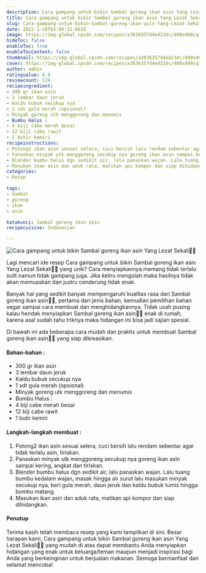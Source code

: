 ```yaml
---
description: Cara gampang untuk bikin Sambal goreng ikan asin Yang Lezat Sekali"
title: Cara gampang untuk bikin Sambal goreng ikan asin Yang Lezat Sekali
slug: Cara-gampang-untuk-bikin-Sambal-goreng-ikan-asin-Yang-Lezat-Sekali
date: 2022-1-18T03:09:12.063Z
image: https://img-global.cpcdn.com/recipes/a3836357d4ed23dc/400x400cq70/photo.jpg
hideToc: false
enableToc: true
enableTocContent: false
thumbnail: https://img-global.cpcdn.com/recipes/a3836357d4ed23dc/400x400cq70/photo.jpg
cover: https://img-global.cpcdn.com/recipes/a3836357d4ed23dc/400x400cq70/photo.jpg
author: admin
ratingvalue: 4.8
reviewcount: 124
recipeingredient:
- 300 gr ikan asin
- 3 lembar daun jeruk
- Kaldu bubuk secukup nya
- 1 sdt gula merah (opsional)
- Minyak goreng utk menggoreng dan menumis
- Bumbu Halus :
- 4 biji cabe merah besar
- 12 biji cabe rawit
- 1 butir kemiri
recipeinstructions:
- Potong2 ikan asin sesuai selera, cuci bersih lalu rendam sebentar agar tidak terlalu asin, tiriskan.
- Panaskan minyak utk menggoreng secukup nya goreng ikan asin sampai kering, angkat dan tiriskan.
- Blender bumbu halus dgn sedikit air, lalu panaskan wajan. Lalu tuang bumbu kedalam wajan, masak hingga air surut lalu masukan minyak secukup nya, beri gula merah, daun jeruk dan kaldu bubuk tumis hingga bumbu matang.
- Masukan ikan asin dan aduk rata, matikan api kompor dan siap dihidangkan.
categories:
- Resep

tags:
- Sambal
- goreng
- ikan
- asin

katakunci: Sambal goreng ikan asin
recipecuisine: Indonesian

---
```


![Cara gampang untuk bikin Sambal goreng ikan asin Yang Lezat Sekali👩‍🍳](https://img-global.cpcdn.com/recipes/a3836357d4ed23dc/400x400cq70/photo.jpg)

Lagi mencari ide resep Cara gampang untuk bikin Sambal goreng ikan asin Yang Lezat Sekali👩‍🍳 yang unik? Cara menyiapkannya memang tidak terlalu sulit namun tidak gampang juga. Jika keliru mengolah maka hasilnya tidak akan memuaskan dan justru cenderung tidak enak.

Banyak hal yang sedikit banyak mempengaruhi kualitas rasa dari Sambal goreng ikan asin👩‍🍳, pertama dari jenis bahan, kemudian pemilihan bahan segar sampai cara membuat dan menghidangkannya. Tidak usah pusing kalau hendak menyiapkan Sambal goreng ikan asin👩‍🍳 enak di rumah, karena asal sudah tahu triknya maka hidangan ini bisa jadi sajian spesial.

Di bawah ini ada beberapa cara mudah dan praktis untuk membuat Sambal goreng ikan asin👩‍🍳 yang siap dikreasikan.

<!--inarticleads1-->

#### Bahan-bahan :

- 300 gr ikan asin
- 3 lembar daun jeruk
- Kaldu bubuk secukup nya
- 1 sdt gula merah (opsional)
- Minyak goreng utk menggoreng dan menumis
- Bumbu Halus :
- 4 biji cabe merah besar
- 12 biji cabe rawit
- 1 butir kemiri

<!--inarticleads2-->

#### Langkah-langkah membuat :

1. Potong2 ikan asin sesuai selera, cuci bersih lalu rendam sebentar agar tidak terlalu asin, tiriskan.
1. Panaskan minyak utk menggoreng secukup nya goreng ikan asin sampai kering, angkat dan tiriskan.
1. Blender bumbu halus dgn sedikit air, lalu panaskan wajan. Lalu tuang bumbu kedalam wajan, masak hingga air surut lalu masukan minyak secukup nya, beri gula merah, daun jeruk dan kaldu bubuk tumis hingga bumbu matang.
1. Masukan ikan asin dan aduk rata, matikan api kompor dan siap dihidangkan.

#### Penutup

Terima kasih telah membaca resep yang kami tampilkan di sini. Besar harapan kami, Cara gampang untuk bikin Sambal goreng ikan asin Yang Lezat Sekali👩‍🍳 yang mudah di atas dapat membantu Anda menyiapkan hidangan yang enak untuk keluarga/teman maupun menjadi inspirasi bagi Anda yang berkeinginan untuk berjualan makanan. Semoga bermanfaat dan selamat mencoba!